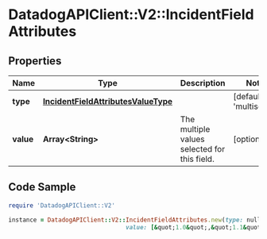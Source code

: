 # DatadogAPIClient::V2::IncidentFieldAttributes

## Properties

Name | Type | Description | Notes
------------ | ------------- | ------------- | -------------
**type** | [**IncidentFieldAttributesValueType**](IncidentFieldAttributesValueType.md) |  | [default to &#39;multiselect&#39;]
**value** | **Array&lt;String&gt;** | The multiple values selected for this field. | [optional] 

## Code Sample

```ruby
require 'DatadogAPIClient::V2'

instance = DatadogAPIClient::V2::IncidentFieldAttributes.new(type: null,
                                 value: [&quot;1.0&quot;,&quot;1.1&quot;])
```


